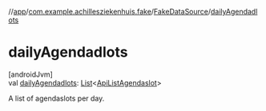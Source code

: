 //[app](../../../index.md)/[com.example.achillesziekenhuis.fake](../index.md)/[FakeDataSource](index.md)/[dailyAgendadlots](daily-agendadlots.md)

# dailyAgendadlots

[androidJvm]\
val [dailyAgendadlots](daily-agendadlots.md): [List](https://kotlinlang.org/api/latest/jvm/stdlib/kotlin.collections/-list/index.html)&lt;[ApiListAgendaslot](../../com.example.achillesziekenhuis.network/-api-list-agendaslot/index.md)&gt;

A list of agendaslots per day.
